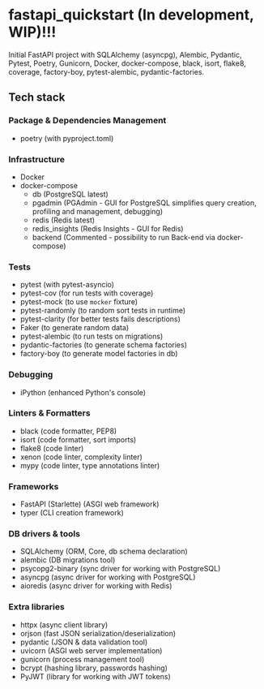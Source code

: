 # fastapi_quickstart (In development, WIP)!!!
Initial FastAPI project with SQLAlchemy (asyncpg), Alembic, Pydantic, Pytest, Poetry, Gunicorn, Docker, docker-compose, black, isort, flake8, coverage, factory-boy, pytest-alembic, pydantic-factories. 

## Tech stack

### Package & Dependencies Management
- poetry (with pyproject.toml)

### Infrastructure
- Docker
- docker-compose
  - db (PostgreSQL latest)
  - pgadmin (PGAdmin - GUI for PostgreSQL simplifies query creation, profiling and management, debugging)
  - redis (Redis latest)
  - redis_insights (Redis Insights - GUI for Redis)
  - backend (Commented - possibility to run Back-end via docker-compose)

### Tests
- pytest (with pytest-asyncio)
- pytest-cov (for run tests with coverage)
- pytest-mock (to use `mocker` fixture)
- pytest-randomly (to random sort tests in runtime)
- pytest-clarity (for better tests fails descriptions)
- Faker (to generate random data)
- pytest-alembic (to run tests on migrations)
- pydantic-factories (to generate schema factories)
- factory-boy (to generate model factories in db)

### Debugging
- iPython (enhanced Python's console)

### Linters & Formatters
- black (code formatter, PEP8)
- isort (code formatter, sort imports)
- flake8 (code linter)
- xenon (code linter, complexity linter)
- mypy (code linter, type annotations linter)

### Frameworks
- FastAPI (Starlette) (ASGI web framework)
- typer (CLI creation framework)

### DB drivers & tools
- SQLAlchemy (ORM, Core, db schema declaration)
- alembic (DB migrations tool)
- psycopg2-binary (sync driver for working with PostgreSQL)
- asyncpg (async driver for working with PostgreSQL)
- aioredis (async driver for working with Redis)

### Extra libraries
- httpx (async client library)
- orjson (fast JSON serialization/deserialization)
- pydantic (JSON & data validation tool)
- uvicorn (ASGI web server implementation)
- gunicorn (process management tool)
- bcrypt (hashing library, passwords hashing)
- PyJWT (library for working with JWT tokens)
